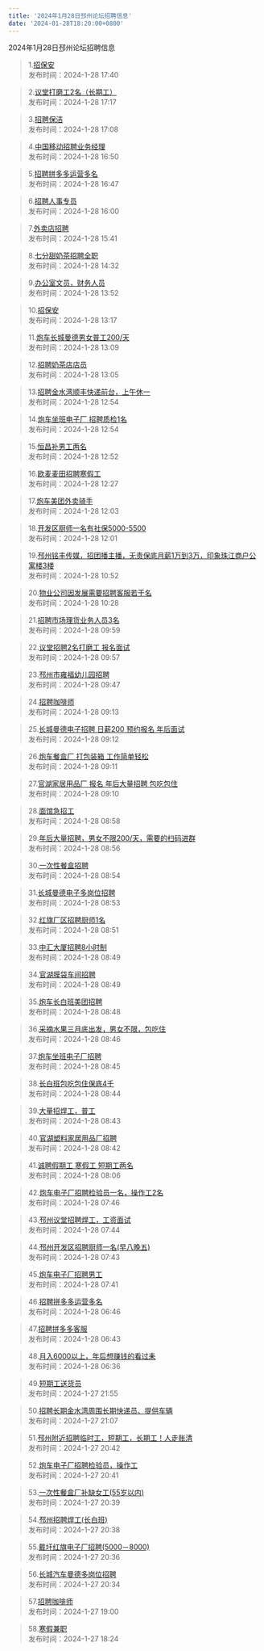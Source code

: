 ```yaml
---
title: '2024年1月28日邳州论坛招聘信息'
date: '2024-01-28T18:20:00+0800'
---
```

2024年1月28日邳州论坛招聘信息
<!--more-->
>1.[招保安](https://www.pzzc.net/forum.php?mod=viewthread&tid=10386962)<br>
>发布时间：2024-1-28 17:40

>2.[议堂打磨工2名（长期工）](https://www.pzzc.net/forum.php?mod=viewthread&tid=10386957)<br>
>发布时间：2024-1-28 17:17

>3.[招聘保洁](https://www.pzzc.net/forum.php?mod=viewthread&tid=10386952)<br>
>发布时间：2024-1-28 17:08

>4.[中国移动招聘业务经理](https://www.pzzc.net/forum.php?mod=viewthread&tid=10386948)<br>
>发布时间：2024-1-28 16:50

>5.[招聘拼多多运营多名](https://www.pzzc.net/forum.php?mod=viewthread&tid=10386946)<br>
>发布时间：2024-1-28 16:47

>6.[招聘人事专员](https://www.pzzc.net/forum.php?mod=viewthread&tid=10386938)<br>
>发布时间：2024-1-28 16:00

>7.[外卖店招聘](https://www.pzzc.net/forum.php?mod=viewthread&tid=10386932)<br>
>发布时间：2024-1-28 15:41

>8.[七分甜奶茶招聘全职](https://www.pzzc.net/forum.php?mod=viewthread&tid=10386924)<br>
>发布时间：2024-1-28 14:32

>9.[办公室文员，财务人员](https://www.pzzc.net/forum.php?mod=viewthread&tid=10386918)<br>
>发布时间：2024-1-28 13:52

>10.[招保安](https://www.pzzc.net/forum.php?mod=viewthread&tid=10386909)<br>
>发布时间：2024-1-28 13:17

>11.[炮车长城曼德男女普工200/天](https://www.pzzc.net/forum.php?mod=viewthread&tid=10386908)<br>
>发布时间：2024-1-28 13:09

>12.[招聘奶茶店店员](https://www.pzzc.net/forum.php?mod=viewthread&tid=10386906)<br>
>发布时间：2024-1-28 13:05

>13.[招聘金水湾顺丰快递前台，上午休一](https://www.pzzc.net/forum.php?mod=viewthread&tid=10386904)<br>
>发布时间：2024-1-28 12:54

>14.[炮车坐班电子厂
招聘质检1名](https://www.pzzc.net/forum.php?mod=viewthread&tid=10386903)<br>
>发布时间：2024-1-28 12:54

>15.[恒昌补男工两名](https://www.pzzc.net/forum.php?mod=viewthread&tid=10386902)<br>
>发布时间：2024-1-28 12:52

>16.[欧麦麦田招聘寒假工](https://www.pzzc.net/forum.php?mod=viewthread&tid=10386893)<br>
>发布时间：2024-1-28 12:27

>17.[炮车美团外卖骑手](https://www.pzzc.net/forum.php?mod=viewthread&tid=10386891)<br>
>发布时间：2024-1-28 12:03

>18.[开发区厨师一名有社保5000-5500](https://www.pzzc.net/forum.php?mod=viewthread&tid=10386890)<br>
>发布时间：2024-1-28 12:01

>19.[邳州铭丰传媒，招团播主播，无责保底月薪1万到3万，印象珠江商户公寓楼3楼](https://www.pzzc.net/forum.php?mod=viewthread&tid=10386873)<br>
>发布时间：2024-1-28 10:52

>20.[物业公司因发展需要招聘客服若干名](https://www.pzzc.net/forum.php?mod=viewthread&tid=10386870)<br>
>发布时间：2024-1-28 10:28

>21.[招聘市场理货业务人员3名](https://www.pzzc.net/forum.php?mod=viewthread&tid=10386864)<br>
>发布时间：2024-1-28 09:59

>22.[议堂招聘2名打磨工 报名面试](https://www.pzzc.net/forum.php?mod=viewthread&tid=10386861)<br>
>发布时间：2024-1-28 09:57

>23.[邳州市雍福幼儿园招聘](https://www.pzzc.net/forum.php?mod=viewthread&tid=10386858)<br>
>发布时间：2024-1-28 09:47

>24.[招聘咖啡师](https://www.pzzc.net/forum.php?mod=viewthread&tid=10386850)<br>
>发布时间：2024-1-28 09:13

>25.[长城曼德电子招聘 日薪200 预约报名 年后面试](https://www.pzzc.net/forum.php?mod=viewthread&tid=10386847)<br>
>发布时间：2024-1-28 09:12

>26.[炮车餐盒厂 打包装箱 工作简单轻松](https://www.pzzc.net/forum.php?mod=viewthread&tid=10386846)<br>
>发布时间：2024-1-28 09:11

>27.[官湖家居用品厂 报名 年后大量招聘 包吃包住](https://www.pzzc.net/forum.php?mod=viewthread&tid=10386845)<br>
>发布时间：2024-1-28 09:10

>28.[面馆急招工](https://www.pzzc.net/forum.php?mod=viewthread&tid=10386843)<br>
>发布时间：2024-1-28 08:58

>29.[年后大量招聘，男女不限200/天，需要的扫码进群](https://www.pzzc.net/forum.php?mod=viewthread&tid=10386841)<br>
>发布时间：2024-1-28 08:56

>30.[一次性餐盒招聘](https://www.pzzc.net/forum.php?mod=viewthread&tid=10386840)<br>
>发布时间：2024-1-28 08:54

>31.[长城曼德电子多岗位招聘](https://www.pzzc.net/forum.php?mod=viewthread&tid=10386839)<br>
>发布时间：2024-1-28 08:53

>32.[红旗厂区招聘厨师1名](https://www.pzzc.net/forum.php?mod=viewthread&tid=10386838)<br>
>发布时间：2024-1-28 08:51

>33.[中汇大厦招聘8小时制](https://www.pzzc.net/forum.php?mod=viewthread&tid=10386836)<br>
>发布时间：2024-1-28 08:49

>34.[官湖膜袋车间招聘](https://www.pzzc.net/forum.php?mod=viewthread&tid=10386835)<br>
>发布时间：2024-1-28 08:49

>35.[炮车长白班美团招聘](https://www.pzzc.net/forum.php?mod=viewthread&tid=10386834)<br>
>发布时间：2024-1-28 08:48

>36.[采摘水果三月底出发，男女不限，包吃住](https://www.pzzc.net/forum.php?mod=viewthread&tid=10386832)<br>
>发布时间：2024-1-28 08:46

>37.[炮车坐班电子厂招聘](https://www.pzzc.net/forum.php?mod=viewthread&tid=10386830)<br>
>发布时间：2024-1-28 08:45

>38.[长白班包吃包住保底4千](https://www.pzzc.net/forum.php?mod=viewthread&tid=10386829)<br>
>发布时间：2024-1-28 08:44

>39.[大量招焊工，普工](https://www.pzzc.net/forum.php?mod=viewthread&tid=10386828)<br>
>发布时间：2024-1-28 08:43

>40.[官湖塑料家居用品厂招聘](https://www.pzzc.net/forum.php?mod=viewthread&tid=10386827)<br>
>发布时间：2024-1-28 08:42

>41.[诚聘假期工 寒假工 短期工两名](https://www.pzzc.net/forum.php?mod=viewthread&tid=10386818)<br>
>发布时间：2024-1-28 08:06

>42.[炮车电子厂招聘检验员一名，操作工2名](https://www.pzzc.net/forum.php?mod=viewthread&tid=10386815)<br>
>发布时间：2024-1-28 07:46

>43.[邳州议堂招聘焊工，工资面试](https://www.pzzc.net/forum.php?mod=viewthread&tid=10386814)<br>
>发布时间：2024-1-28 07:44

>44.[邳州开发区招聘厨师一名(早八晚五)](https://www.pzzc.net/forum.php?mod=viewthread&tid=10386813)<br>
>发布时间：2024-1-28 07:43

>45.[炮车电子厂招聘男工](https://www.pzzc.net/forum.php?mod=viewthread&tid=10386809)<br>
>发布时间：2024-1-28 07:41

>46.[招聘拼多多运营多名](https://www.pzzc.net/forum.php?mod=viewthread&tid=10386806)<br>
>发布时间：2024-1-28 06:46

>47.[招聘拼多多客服](https://www.pzzc.net/forum.php?mod=viewthread&tid=10386805)<br>
>发布时间：2024-1-28 06:43

>48.[月入6000以上，年后想赚钱的看过耒](https://www.pzzc.net/forum.php?mod=viewthread&tid=10386803)<br>
>发布时间：2024-1-28 06:36

>49.[短期工送货员](https://www.pzzc.net/forum.php?mod=viewthread&tid=10386790)<br>
>发布时间：2024-1-27 21:55

>50.[招聘长期金水湾周围长期快递员、提供车辆](https://www.pzzc.net/forum.php?mod=viewthread&tid=10386787)<br>
>发布时间：2024-1-27 21:07

>51.[邳州附近招聘临时工，短期工，长期工！人走账清](https://www.pzzc.net/forum.php?mod=viewthread&tid=10386786)<br>
>发布时间：2024-1-27 20:42

>52.[炮车电子厂招聘检验员，操作工](https://www.pzzc.net/forum.php?mod=viewthread&tid=10386785)<br>
>发布时间：2024-1-27 20:41

>53.[一次性餐盒厂补缺女工(55岁以内)](https://www.pzzc.net/forum.php?mod=viewthread&tid=10386784)<br>
>发布时间：2024-1-27 20:39

>54.[邳州招聘焊工(长白班)](https://www.pzzc.net/forum.php?mod=viewthread&tid=10386783)<br>
>发布时间：2024-1-27 20:38

>55.[戴圩红旗电子厂招聘(5000－8000)](https://www.pzzc.net/forum.php?mod=viewthread&tid=10386782)<br>
>发布时间：2024-1-27 20:36

>56.[长城汽车曼德多岗位招聘](https://www.pzzc.net/forum.php?mod=viewthread&tid=10386781)<br>
>发布时间：2024-1-27 20:34

>57.[招聘咖啡师](https://www.pzzc.net/forum.php?mod=viewthread&tid=10386773)<br>
>发布时间：2024-1-27 19:00

>58.[寒假兼职](https://www.pzzc.net/forum.php?mod=viewthread&tid=10386771)<br>
>发布时间：2024-1-27 18:24

